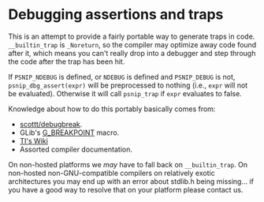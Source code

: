 # Debugging assertions and traps

This is an attempt to provide a fairly portable way to generate traps
in code. `__builtin_trap` is `_Noreturn`, so the compiler may optimize
away code found after it, which means you can't really drop into a
debugger and step through the code after the trap has been hit.

If `PSNIP_NDEBUG` is defined, or `NDEBUG` is defined and `PSNIP_DEBUG`
is not, `psnip_dbg_assert(expr)` will be preprocessed to nothing
(i.e., `expr` will not be evaluated). Otherwise it will call
`psnip_trap` if `expr` evaluates to false.

Knowledge about how to do this portably basically comes from:

 * [scottt/debugbreak](https://github.com/scottt/debugbreak/).
 * GLib's [G_BREAKPOINT](https://developer.gnome.org/glib/stable/glib-Warnings-and-Assertions.html#G-BREAKPOINT:CAPS) macro.
 * [TI's Wiki](http://processors.wiki.ti.com/index.php/Software_Breakpoints_in_the_IDE)
 * Assorted compiler documentation.

On non-hosted platforms we *may* have to fall back on
`__builtin_trap`. On non-hosted non-GNU-compatible compilers on
relatively exotic architectures you may end up with an error about
stdlib.h being missing... if you have a good way to resolve that on
your platform please contact us.